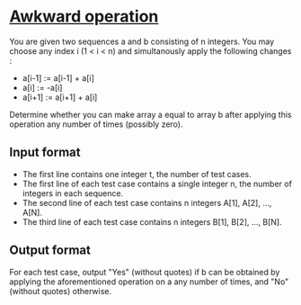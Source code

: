 # [Awkward operation][link]

You are given two sequences a and b consisting of n integers. You may choose any index i (1 < i < n) and simultanously apply the following changes :

- a[i-1] := a[i-1] + a[i]
- a[i] := -a[i]
- a[i+1] := a[i+1] + a[i]

Determine whether you can make array a equal to array b after applying this operation any number of times (possibly zero).

## Input format

- The first line contains one integer t, the number of test cases.
- The first line of each test case contains a single integer n, the number of integers in each sequence.
- The second line of each test case contains n integers A[1], A[2], ..., A[N].
- The third line of each test case contains n integers B[1], B[2], ..., B[N].

## Output format

For each test case, output "Yes" (without quotes) if b can be obtained by applying the aforementioned operation on a any number of times, and "No" (without quotes) otherwise.

[link]: https://www.hackerearth.com/practice/algorithms/sorting/merge-sort/practice-problems/algorithm/awkward-operations-a70ed200/
